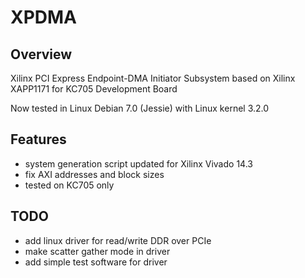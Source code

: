 # XPDMA

## Overview

Xilinx PCI Express Endpoint-DMA Initiator Subsystem based on Xilinx XAPP1171 for KC705 Development Board

Now tested in Linux Debian 7.0 (Jessie) with Linux kernel 3.2.0

## Features

- system generation script updated for Xilinx Vivado 14.3
- fix AXI addresses and block sizes
- tested on KC705 only

## TODO

- add linux driver for read/write DDR over PCIe
- make scatter gather mode in driver
- add simple test software for driver

